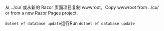 <span data-ttu-id="0fd72-101">从 ../cu/ 或从新的 Razor 页面项目复制 wwwroot。</span><span class="sxs-lookup"><span data-stu-id="0fd72-101">Copy wwwroot from ../cu/ or from a new Razor Pages project.</span></span>

<span data-ttu-id="0fd72-102">`dotnet ef database update`运行</span><span class="sxs-lookup"><span data-stu-id="0fd72-102">Run `dotnet ef database update`</span></span>
